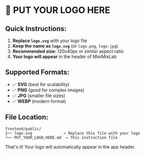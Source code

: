 # 🎨 PUT YOUR LOGO HERE

## Quick Instructions:

1. **Replace `logo.svg`** with your logo file
2. **Keep the name as `logo.svg`** (or `logo.png`, `logo.jpg`)
3. **Recommended size:** 120x40px or similar aspect ratio
4. **Your logo will appear** in the header of MiniMixLab

## Supported Formats:
- ✅ **SVG** (best for scalability)
- ✅ **PNG** (good for complex images)
- ✅ **JPG** (smaller file sizes)
- ✅ **WEBP** (modern format)

## File Location:
```
frontend/public/
├── logo.svg              ← Replace this file with your logo
└── PUT_YOUR_LOGO_HERE.md  ← This instruction file
```

That's it! Your logo will automatically appear in the app header.